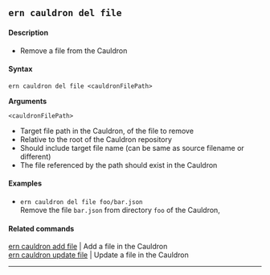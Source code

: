 ## `ern cauldron del file`

#### Description

* Remove a file from the Cauldron

#### Syntax

`ern cauldron del file <cauldronFilePath>`

**Arguments**

`<cauldronFilePath>`

* Target file path in the Cauldron, of the file to remove
* Relative to the root of the Cauldron repository
* Should include target file name (can be same as source filename or different)
* The file referenced by the path should exist in the Cauldron

#### Examples

- `ern cauldron del file foo/bar.json`  
Remove the file `bar.json` from directory `foo` of the Cauldron, 

#### Related commands

[ern cauldron add file] | Add a file in the Cauldron   
[ern cauldron update file] | Update a file in the Cauldron

___  
[ern cauldron add file]: ../add/file.md
[ern cauldron update file]: ../update/file.md
